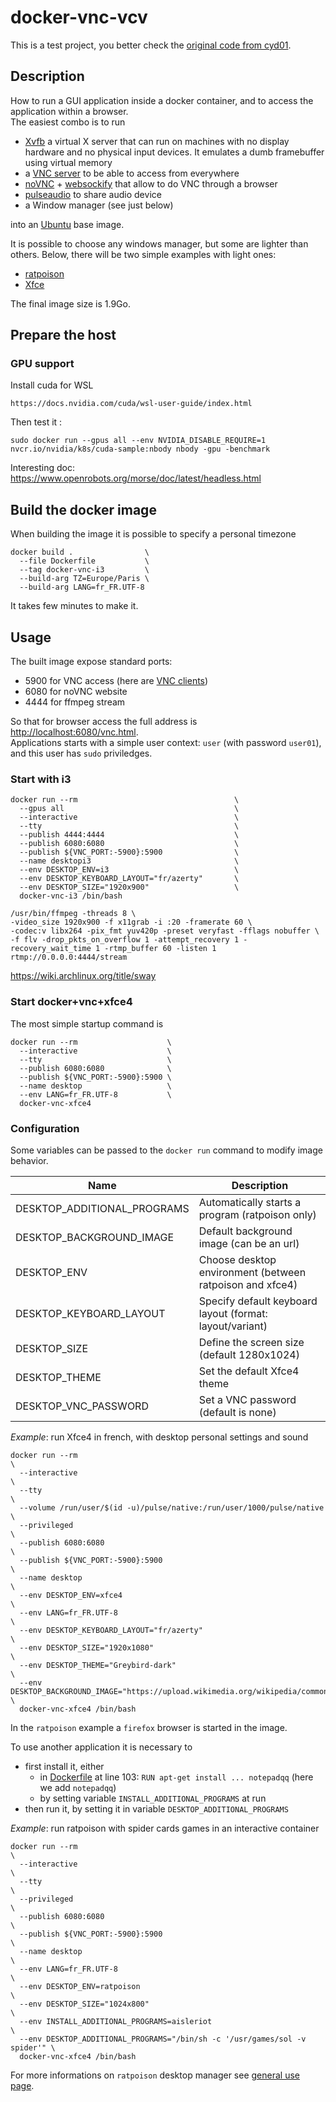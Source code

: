 # docker-vnc-vcv

This is a test project, you better check the [original code from cyd01](https://github.com/cyd01/docker-vnc-xfce4).

## Description

How to run a GUI application inside a docker container, and to access the application within a browser.  
The easiest combo is to run 
- [Xvfb](https://www.x.org/releases/X11R7.6/doc/man/man1/Xvfb.1.xhtml) a virtual X server that can run on machines with no display hardware and no physical input devices. It emulates a dumb framebuffer using virtual memory
- a [VNC server](https://github.com/LibVNC/x11vnc) to be able to access from everywhere
- [noVNC](https://github.com/novnc/noVNC) + [websockify](https://github.com/novnc/websockify) that allow to do VNC through a browser
- [pulseaudio](https://www.freedesktop.org/wiki/Software/PulseAudio/) to share audio device
- a Window manager (see just below)

into an [Ubuntu](https://ubuntu.com/) base image.

It is possible to choose any windows manager, but some are lighter than others. Below, there will be two simple examples with light ones:
- [ratpoison](http://www.nongnu.org/ratpoison/)
- [Xfce](https://www.xfce.org/)

The final image size is 1.9Go.

## Prepare the host

### GPU support
Install cuda for WSL
```
https://docs.nvidia.com/cuda/wsl-user-guide/index.html
```
Then test it :
```
sudo docker run --gpus all --env NVIDIA_DISABLE_REQUIRE=1 nvcr.io/nvidia/k8s/cuda-sample:nbody nbody -gpu -benchmark
```

Interesting doc: https://www.openrobots.org/morse/doc/latest/headless.html



## Build the docker image

When building the image it is possible to specify a personal timezone
```
docker build .                \
  --file Dockerfile           \
  --tag docker-vnc-i3         \
  --build-arg TZ=Europe/Paris \
  --build-arg LANG=fr_FR.UTF-8
```
It takes few minutes to make it.

## Usage

The built image expose standard ports:
- 5900 for VNC access (here are [VNC clients](https://www.realvnc.com/en/connect/download/viewer/))
- 6080 for noVNC website
- 4444 for ffmpeg stream

So that for browser access the full address is [http://localhost:6080/vnc.html](http://localhost:6080/vnc.html).  
Applications starts with a simple user context: `user` (with password `user01`), and this user has `sudo` priviledges.  

### Start with i3
```
docker run --rm                                   \
  --gpus all                                      \
  --interactive                                   \
  --tty                                           \
  --publish 4444:4444                             \
  --publish 6080:6080                             \
  --publish ${VNC_PORT:-5900}:5900                \
  --name desktopi3                                \
  --env DESKTOP_ENV=i3                            \
  --env DESKTOP_KEYBOARD_LAYOUT="fr/azerty"       \
  --env DESKTOP_SIZE="1920x900"                   \
  docker-vnc-i3 /bin/bash
```
```
/usr/bin/ffmpeg -threads 8 \
-video_size 1920x900 -f x11grab -i :20 -framerate 60 \
-codec:v libx264 -pix_fmt yuv420p -preset veryfast -fflags nobuffer \
-f flv -drop_pkts_on_overflow 1 -attempt_recovery 1 -recovery_wait_time 1 -rtmp_buffer 60 -listen 1 rtmp://0.0.0.0:4444/stream
```
https://wiki.archlinux.org/title/sway

### Start docker+vnc+xfce4

The most simple startup command is

    docker run --rm                    \
      --interactive                    \
      --tty                            \
      --publish 6080:6080              \
      --publish ${VNC_PORT:-5900}:5900 \
      --name desktop                   \
      --env LANG=fr_FR.UTF-8           \
      docker-vnc-xfce4

### Configuration

Some variables can be passed to the `docker run` command to modify image behavior.

| Name                         | Description                                              |
| ---------------------------- | ---------------------------------------------------------|
| DESKTOP_ADDITIONAL_PROGRAMS  | Automatically starts a program (ratpoison only)          |
| DESKTOP_BACKGROUND_IMAGE     | Default background image (can be an url)                 |
| DESKTOP_ENV                  | Choose desktop environment (between ratpoison and xfce4) |
| DESKTOP_KEYBOARD_LAYOUT      | Specify default keyboard layout (format: layout/variant) |
| DESKTOP_SIZE                 | Define the screen size (default 1280x1024)               |
| DESKTOP_THEME                | Set the default Xfce4 theme                              |
| DESKTOP_VNC_PASSWORD         | Set a VNC password (default is none)                     |

_Example_: run Xfce4 in french, with desktop personal settings and sound

    docker run --rm                                                                                               \
      --interactive                                                                                               \
      --tty                                                                                                       \
      --volume /run/user/$(id -u)/pulse/native:/run/user/1000/pulse/native                                        \
      --privileged                                                                                                \
      --publish 6080:6080                                                                                         \
      --publish ${VNC_PORT:-5900}:5900                                                                            \
      --name desktop                                                                                              \
      --env DESKTOP_ENV=xfce4                                                                                     \
      --env LANG=fr_FR.UTF-8                                                                                      \
      --env DESKTOP_KEYBOARD_LAYOUT="fr/azerty"                                                                   \
      --env DESKTOP_SIZE="1920x1080"                                                                              \
      --env DESKTOP_THEME="Greybird-dark"                                                                         \
      --env DESKTOP_BACKGROUND_IMAGE="https://upload.wikimedia.org/wikipedia/commons/9/96/Alberi_AlpediSiusi.JPG" \
      docker-vnc-xfce4 /bin/bash

In the `ratpoison` example a `firefox` browser is started in the image. 

To use another application it is necessary to
- first install it, either
    - in [Dockerfile](Dockerfile) at line 103: `RUN	apt-get install ... notepadqq` (here we add `notepadqq`)
    - by setting variable `INSTALL_ADDITIONAL_PROGRAMS` at run
- then run it, by setting it in variable `DESKTOP_ADDITIONAL_PROGRAMS`

_Example_: run ratpoison with spider cards games in an interactive container

    docker run --rm                                                             \
      --interactive                                                             \
      --tty                                                                     \
      --privileged                                                              \
      --publish 6080:6080                                                       \
      --publish ${VNC_PORT:-5900}:5900                                          \
      --name desktop                                                            \
      --env LANG=fr_FR.UTF-8                                                    \
      --env DESKTOP_ENV=ratpoison                                               \
      --env DESKTOP_SIZE="1024x800"                                             \
      --env INSTALL_ADDITIONAL_PROGRAMS=aisleriot                               \
      --env DESKTOP_ADDITIONAL_PROGRAMS="/bin/sh -c '/usr/games/sol -v spider'" \
      docker-vnc-xfce4 /bin/bash

For more informations on `ratpoison` desktop manager see [general use page](http://www.nongnu.org/ratpoison/doc/General-Use.html#General-Use).